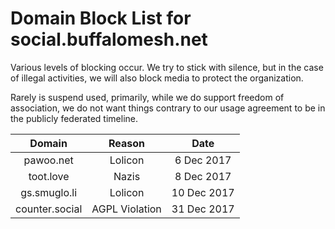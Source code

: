 # Domain Block List for social.buffalomesh.net

Various levels of blocking occur.  We try to stick with silence, but in the case of illegal activities, we will also block media to protect the organization.

Rarely is suspend used, primarily, while we do support freedom of association, we do not want things contrary to our usage agreement to be in the publicly federated timeline.

| Domain      | Reason           | Date  |
|:-------------:|:-------------:|:-----:|
| pawoo.net      | Lolicon | 6 Dec 2017 |
| toot.love      | Nazis      |   8 Dec 2017 |
| gs.smuglo.li | Lolicon      |    10 Dec 2017 |
| counter.social | AGPL Violation | 31 Dec 2017 |
